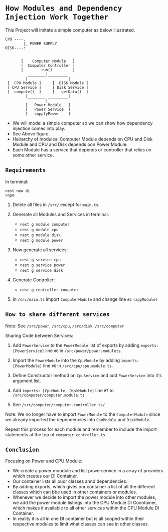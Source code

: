 #  `How Modules and Dependency Injection Work Together`

This Project will imitate a simple computer as below illustrated.
```
CPU ----.
        |_ POWER SUPPLY
DISK----:


       [    Computer Module   ]
       [  Computer Controller ]
       [        run()         ]
          ________|_________
         |                  |
 [  CPU Module ]     [  DISK Module ]
 [ CPU Service ]     [ Disk Service ]
 [  compute()  ]     [   getData()  ]
         |________ _________|
                  |
         [   Power Module   ]
         [   Power Service  ]
         [   supplyPower    ]
```

-   We will model a simple computer so we can show how dependency injection comes into play.
-   See  Above figure.
-   Heirarchy of modules: Computer Module depends on CPU and Disk Module and CPU and Disk depends oon Power Module.
-   Each Module has a service that depends or controller that relies on some other service.

##  `Requirements`

In terminal:
```
nest new di
>npm
```

1.  Delete all files in `/src/` except for `main.ts`.

2.  Generate all Modules and Services in terminal:
    -   `nest g module computer`
    -   `nest g module cpu`
    -   `nest g module disk`
    -   `nest g module power`

3.  Now generate all services:
    -   `nest g service cpu`
    -   `nest g service power`
    -   `nest g service disk`

4.  Generate Controller:
    -   `nest g controller computer`

5. In `/src/main.ts` import `ComputerModule` and change line `#5` `(appModule)`

## `How to share different services`

Note: See `/src/power`, `/src/cpu`, `/src/disk`, `/src/computer`

Sharing Code between Services:

1. Add `PowerService` to the `PowerModule` list of exports by adding `exports: [PowerService]` line `#6` in `/src/power/power.modulets`.

2. Import the `PowerModule` into the `CpuModule` by adding `imports: [PowerModule]` line `#6` in `/src/cpu/cpu.module.ts`.

3. Define Constructor method on `CpuService` and add `PowerService` into it's argument list.

4. Add `imports: [CpuModule, DiskModule]` line `#7`  to `/src/computer/computer.module.ts`

5. See `/src/computer/computer.controller.ts/`

Note: We no longer have to import `PowerModule` to the `ComputerModule` since we already imported the dependencies into `CpuModule` and `DiskModule`.

Repeat this process for each module and remember to include the import statements at the top of `computer.controller.ts`

## `Conclusion`

Focusing on Power and CPU Module:

- We  create a power moodule and list powerservice in a array  of providers which creates our DI Container.
- Our container lists all ouor classes annd dependencies.
- By adding exports, which gives our container a list of all the different classes which can bbe used in other containers or modules.
- Whenever we decide to import the power module into other modules, we add the power module listings into the CPU Module DI Conntainer, which makes it available to all other services within the CPU Module DI Container.
- In reality it is all in one DI container but is all scoped within their respective modules to limit what classes can see in other classes.